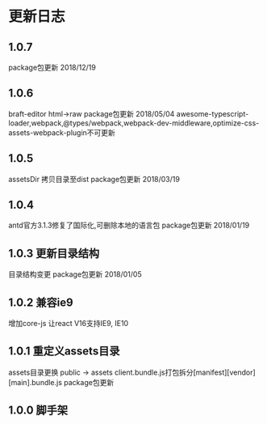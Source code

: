 # 更新日志

## 1.0.7
package包更新 2018/12/19

## 1.0.6 
braft-editor html->raw
package包更新 2018/05/04
awesome-typescript-loader,webpack,@types/webpack,webpack-dev-middleware,optimize-css-assets-webpack-plugin不可更新

## 1.0.5 
assetsDir 拷贝目录至dist
package包更新 2018/03/19

## 1.0.4 
antd官方3.1.3修复了国际化,可删除本地的语言包
package包更新 2018/01/19

## 1.0.3 更新目录结构
目录结构变更
package包更新 2018/01/05

## 1.0.2 兼容ie9
增加core-js 让react V16支持IE9, IE10

## 1.0.1 重定义assets目录
assets目录更换 public -> assets
client.bundle.js打包拆分[manifest][vendor][main].bundle.js
package包更新

## 1.0.0 脚手架
